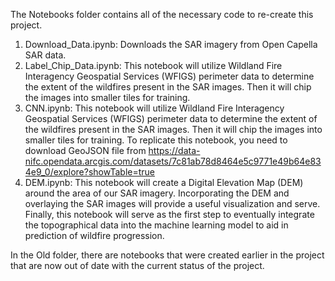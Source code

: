 The Notebooks folder contains all of the necessary code to re-create this project. 
1) Download_Data.ipynb: Downloads the SAR imagery from Open Capella SAR data.
2) Label_Chip_Data.ipynb: This notebook will utilize Wildland Fire Interagency Geospatial Services (WFIGS) perimeter data to determine the extent of the wildfires present in the SAR images. Then it will chip the images into smaller tiles for training.
3) CNN.ipynb: This notebook will utilize Wildland Fire Interagency Geospatial Services (WFIGS) perimeter data to determine the extent of the wildfires present in the SAR images. Then it will chip the images into smaller tiles for training. To replicate this notebook, you need to download GeoJSON file from https://data-nifc.opendata.arcgis.com/datasets/7c81ab78d8464e5c9771e49b64e834e9_0/explore?showTable=true
4) DEM.ipynb: This notebook will create a Digital Elevation Map (DEM) around the area of our SAR imagery. Incorporating the DEM and overlaying the SAR images will provide a useful visualization and serve. Finally, this notebook will serve as the first step to eventually integrate the topographical data into the machine learning model to aid in prediction of wildfire progression.

In the Old folder, there are notebooks that were created earlier in the project that are now out of date with the current status of the project.
